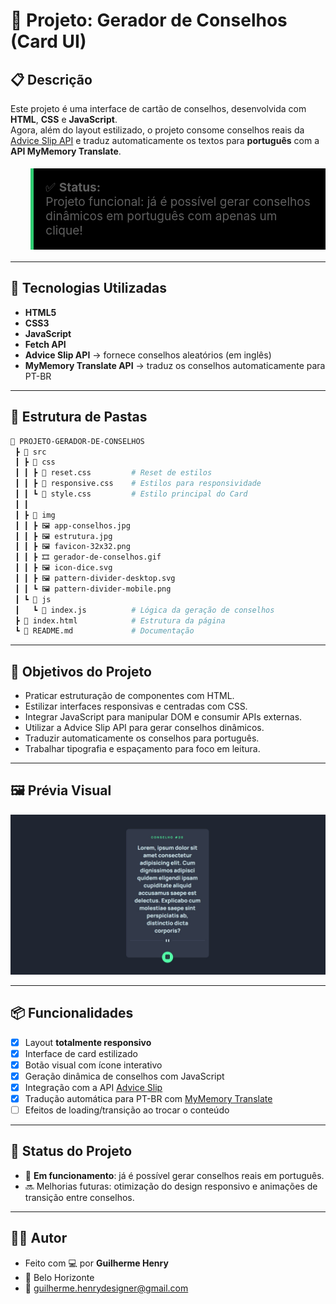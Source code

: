 # 🧠 Projeto: Gerador de Conselhos (Card UI)

## 📋 Descrição

Este projeto é uma interface de cartão de conselhos, desenvolvida com **HTML**, **CSS** e **JavaScript**.  
Agora, além do layout estilizado, o projeto consome conselhos reais da [Advice Slip API](https://api.adviceslip.com/) e traduz automaticamente os textos para **português** com a **API MyMemory Translate**.

<blockquote style="font-size: 19px; background-color: #000; border-left: 5px solid #2ecc71; padding: 1em;">
  ✅ <strong>Status:</strong><br>
  Projeto funcional: já é possível gerar conselhos dinâmicos em português com apenas um clique!
</blockquote>

---

## 🔧 Tecnologias Utilizadas

- **HTML5**  
- **CSS3**  
- **JavaScript**  
- **Fetch API**  
- **Advice Slip API** → fornece conselhos aleatórios (em inglês)  
- **MyMemory Translate API** → traduz os conselhos automaticamente para PT-BR  

---

## 📁 Estrutura de Pastas
```bash
📁 PROJETO-GERADOR-DE-CONSELHOS
 ┣ 📂 src
 ┃ ┣ 📂 css
 ┃ ┃ ┣ 📜 reset.css         # Reset de estilos
 ┃ ┃ ┣ 📜 responsive.css    # Estilos para responsividade
 ┃ ┃ ┗ 📜 style.css         # Estilo principal do Card
 ┃ ┃ 
 ┃ ┣ 📂 img
 ┃ ┃ ┣ 🖼️ app-conselhos.jpg     
 ┃ ┃ ┣ 🖼️ estrutura.jpg
 ┃ ┃ ┣ 🖼️ favicon-32x32.png
 ┃ ┃ ┣ 🎞️ gerador-de-conselhos.gif  
 ┃ ┃ ┣ 🖼️ icon-dice.svg
 ┃ ┃ ┣ 🖼️ pattern-divider-desktop.svg
 ┃ ┃ ┗ 🖼️ pattern-divider-mobile.png
 ┃ ┗ 📂 js
 ┃   ┗ 📜 index.js          # Lógica da geração de conselhos
 ┣ 📜 index.html            # Estrutura da página
 ┗ 📜 README.md             # Documentação
```
---

## 🎯 Objetivos do Projeto

- Praticar estruturação de componentes com HTML.
- Estilizar interfaces responsivas e centradas com CSS.
- Integrar JavaScript para manipular DOM e consumir APIs externas.
- Utilizar a Advice Slip API para gerar conselhos dinâmicos.
- Traduzir automaticamente os conselhos para português.
- Trabalhar tipografia e espaçamento para foco em leitura.

---

## 🖼️ Prévia Visual

![Preview do Projeto](./src/images/app-conselho.jpg)

---

## 📦 Funcionalidades

- [x] Layout **totalmente responsivo** 
- [x] Interface de card estilizado  
- [x] Botão visual com ícone interativo  
- [x] Geração dinâmica de conselhos com JavaScript  
- [x] Integração com a API [Advice Slip](https://api.adviceslip.com/)  
- [x] Tradução automática para PT-BR com [MyMemory Translate](https://mymemory.translated.net/doc/spec.php)  
- [ ] Efeitos de loading/transição ao trocar o conteúdo  

---

## 📌 Status do Projeto
- 🚀 **Em funcionamento**: já é possível gerar conselhos reais em português.  
- 🔜 Melhorias futuras: otimização do design responsivo e animações de transição entre conselhos.  

---

## 🙋‍♂️ Autor
- Feito com 💻 por **Guilherme Henry**  
- 📍 Belo Horizonte  
- 📧 guilherme.henrydesigner@gmail.com  
